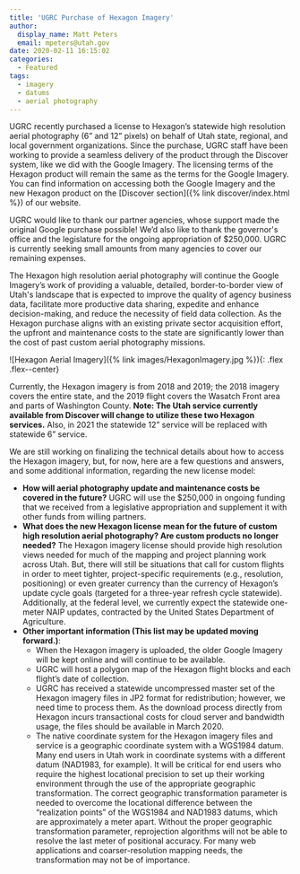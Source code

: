 ```yaml
---
title: 'UGRC Purchase of Hexagon Imagery'
author:
  display_name: Matt Peters
  email: mpeters@utah.gov
date: 2020-02-11 16:15:02
categories:
  - Featured
tags:
  - imagery
  - datums
  - aerial photography
---
```

UGRC recently purchased a license to Hexagon’s statewide high resolution aerial photography (6” and 12” pixels) on behalf of Utah state, regional, and local government organizations. Since the purchase, UGRC staff have been working to provide a seamless delivery of the product through the Discover system, like we did with the Google Imagery. The licensing terms of the Hexagon product will remain the same as the terms for the Google Imagery. You can find information on accessing both the Google Imagery and the new Hexagon product on the [Discover section]({% link discover/index.html %}) of our website.

UGRC would like to thank our partner agencies, whose support made the original Google purchase possible! We’d also like to thank the governor's office and the legislature for the ongoing appropriation of $250,000. UGRC is currently seeking small amounts from many agencies to cover our remaining expenses.

The Hexagon high resolution aerial photography will continue the Google Imagery’s work of providing a valuable, detailed, border-to-border view of Utah's landscape that is expected to improve the quality of agency business data, facilitate more productive data sharing, expedite and enhance decision-making, and reduce the necessity of field data collection. As the Hexagon purchase aligns with an existing private sector acquisition effort, the upfront and maintenance costs to the state are significantly lower than the cost of past custom aerial photography missions.

![Hexagon Aerial Imagery]({% link images/HexagonImagery.jpg %}){: .flex .flex--center}

Currently, the Hexagon imagery is from 2018 and 2019; the 2018 imagery covers the entire state, and the 2019 flight covers the Wasatch Front area and parts of Washington County. **Note: The Utah service currently available from Discover will change to utilize these two Hexagon services.** Also, in 2021 the statewide 12” service will be replaced with statewide 6” service.

We are still working on finalizing the technical details about how to access the Hexagon imagery, but, for now, here are a few questions and answers, and some additional information, regarding the new license model:

- **How will aerial photography update and maintenance costs be covered in the future?** UGRC will use the $250,000 in ongoing funding that we received from a legislative appropriation and supplement it with other funds from willing partners.
- **What does the new Hexagon license mean for the future of custom high resolution aerial photography? Are custom products no longer needed?** The Hexagon imagery license should provide high resolution views needed for much of the mapping and project planning work across Utah. But, there will still be situations that call for custom flights in order to meet tighter, project-specific requirements (e.g., resolution, positioning) or even greater currency than the currency of Hexagon’s update cycle goals (targeted for a three-year refresh cycle statewide). Additionally, at the federal level, we currently expect the statewide one-meter NAIP updates, contracted by the United States Department of Agriculture.
- **Other important information (This list may be updated moving forward.)**:
  - When the Hexagon imagery is uploaded, the older Google Imagery will be kept online and will continue to be available.
  - UGRC will host a polygon map of the Hexagon flight blocks and each flight’s date of collection.
  - UGRC has received a statewide uncompressed master set of the Hexagon imagery files in JP2 format for redistribution; however, we need time to process them. As the download process directly from Hexagon incurs transactional costs for cloud server and bandwidth usage, the files should be available in March 2020.
  - The native coordinate system for the Hexagon imagery files and service is a geographic coordinate system with a WGS1984 datum. Many end users in Utah work in coordinate systems with a different datum (NAD1983, for example). It will be critical for end users who require the highest locational precision to set up their working environment through the use of the appropriate geographic transformation. The correct geographic transformation parameter is needed to overcome the locational difference between the “realization points” of the WGS1984 and NAD1983 datums, which are approximately a meter apart. Without the proper geographic transformation parameter, reprojection algorithms will not be able to resolve the last meter of positional accuracy. For many web applications and coarser-resolution mapping needs, the transformation may not be of importance.
